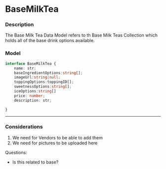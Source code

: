 # BaseMilkTea

### Description
The Base Milk Tea Data Model refers to th Base Milk Teas Collection which holds all of the base drink options available.


### Model
```ts
interface BaseMilkTea {
    name: str;
    baseIngredientOptions:string[];
    imageUrl:string|null;
    toppingOptions:toppingID[];
    sweetnessOptions:string[];
    iceOptions:string[]    
    price: number;
    description: str;
    
}
```
---
### Considerations 
1. We need for Vendors to be able to add them 
2. We need for pictures to be uploaded here 

 Questions:
- Is this related to base?